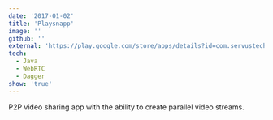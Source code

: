 ```yaml
---
date: '2017-01-02'
title: 'Playsnapp'
image: ''
github: ''
external: 'https://play.google.com/store/apps/details?id=com.servustech.playsnapp&hl=en'
tech:
  - Java
  - WebRTC
  - Dagger
show: 'true'
---
```


P2P video sharing app with the ability to create parallel video streams. 
